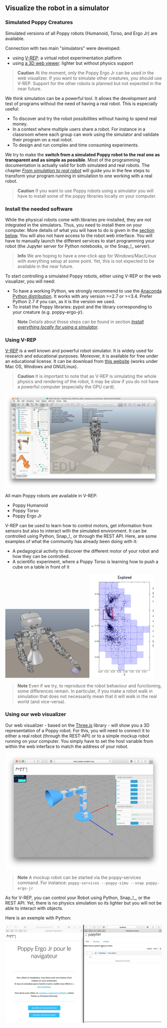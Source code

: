 ## Visualize the robot in a simulator

### Simulated Poppy Creatures

Simulated versions of all Poppy robots (Humanoid, Torso, and Ergo Jr) are available.

Connection with two main "simulators" were developed:
* using [V-REP](http://www.coppeliarobotics.com): a virtual robot experimentation platform
* using [a 3D web viewer](http://simu.poppy-project.org): lighter but without physics support

> **Caution** At the moment, only the Poppy Ergo Jr can be used in the web visualizer. If you want to simulate other creatures, you should use V-REP. Support for the other robots is planned but not expected in the near future.

We think simulation can be a powerful tool. It allows the development and test of programs without the need of having a real robot. This is especially useful:

* To discover and try the robot possibilities without having to spend real money.
* In a context where multiple users share a robot. For instance in a classroom where each group can work using the simulator and validate their program on a real robot.
* To design and run complex and time consuming experiments.

We try to make the **switch from a simulated Poppy robot to the real one as transparent and as simple as possible**. Most of the programming documentation is actually valid for both simulated and real robots. The chapter *[From simulation to real robot](#from-simulation-to-real-robot)* will guide you in the few steps to transform your program running in simulation to one working with a real robot.

> **Caution** If you want to use Poppy robots using a simulator you will have to install some of the poppy libraries locally on your computer.

### Install the needed software 

While the physical robots come with libraries pre-installed, they are not integrated in the simulators. Thus, you need to install them on your computer. More details of what you will have to do is given in the [section below](#install-the-needed-software). You will also not have access to the robot web interface. You will have to manually launch the different services to start programming your robot (the Jupyter server for Python notebooks, or the Snap_!_ server).

> **Info** We are hoping to have a one-click app for Windows/Mac/Linux with everything setup at some point. Yet, this is not expected to be available in the near future.


To start controlling a simulated Poppy robots, either using V-REP or the web visualizer, you will need:
* To have a working Python, we strongly recommend to use the [Anaconda Python distribution](https://www.continuum.io/downloads). It works with any version >=2.7 or >=3.4. Prefer Python 2.7 if you can, as it is the version we used.
* To install the Poppy libraries: pypot and the library corresponding to your creature (e.g. poppy-ergo-jr).

> **Note** Details about those steps can be found in section *[Install everything locally for using a simulator](http://docs.poppy-project.org/en/getting-started/visualize.html#install-the-needed-software)*.

### Using V-REP

[V-REP](http://www.coppeliarobotics.com/downloads.html) is a well known and powerful robot simulator. It is widely used for research and educational purposes. Moreover, it is available for free under an educational license. It can be download from [this website](http://www.coppeliarobotics.com/downloads.html) (works under Mac OS, Windows and GNU/Linux).

> **Caution** It is important to note that as V-REP is simulating the whole physics and rendering of the robot, it may be slow if you do not have a powerful computer (especially the GPU card).

![Poppy Humanoid in V-REP](../img/humanoid/vrep.png)

All main Poppy robots are available in V-REP:
* Poppy Humanoid
* Poppy Torso
* Poppy Ergo Jr

V-REP can be used to learn how to control motors, get information from sensors but also to interact with the simulated environment. It can be controlled using Python, Snap_!_ or through the REST API. Here, are some examples of what the community has already been doing with it:
* A pedagogical activity to discover the different motor of your robot and how they can be controlled.
* A scientific experiment, where a Poppy Torso is learning how to push a cube on a table in front of it

![Torso V-REP](../img/torso/explauto-vrep.png)![Torso Explauto Res](../img/torso/explauto-res.png)

> **Note** Even if we try, to reproduce the robot behaviour and functioning, some differences remain. In particular, if you make a robot walk in simulation that does not necessarily mean that it will walk in the real world (and vice-versa).

### Using our web visualizer

Our web visualizer - based on the [Three.js](http://threejs.org) library - will show you a 3D representation of a Poppy robot. For this, you will need to connect it to either a real robot (through the REST-API) or to a simple mockup robot running on your computer. You simply have to set the host variable from within the web interface to match the address of your robot. 

![](poppy-web-visualisateur.png)
> **Note** A mockup robot can be started via the poppy-services command. For instance: ```poppy-services --poppy-simu --snap poppy-ergo-jr```

As for V-REP, you can control your Robot using Python, Snap_!_, or the REST API. Yet, there is no physics simulation so its lighter but you will not be able to interact with objects.

Here is an exemple with Python: 

![](poppy-visu.gif)

